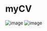 # myCV
![image](https://user-images.githubusercontent.com/74106636/125431643-654220e0-b327-4daa-81a1-eeaece82a48c.png)
![image](https://user-images.githubusercontent.com/74106636/125431744-40dd8e6c-afab-43fe-b42b-e0318987858f.png)

